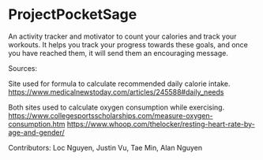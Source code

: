# ProjectPocketSage
An activity tracker and motivator to count your calories and track your workouts. It helps you track your progress towards these goals, and once you have reached them, it will send them an encouraging message.

Sources:

Site used for formula to calculate recommended daily calorie intake.
https://www.medicalnewstoday.com/articles/245588#daily_needs

Both sites used to calculate oxygen consumption while exercising.
https://www.collegesportsscholarships.com/measure-oxygen-consumption.htm
https://www.whoop.com/thelocker/resting-heart-rate-by-age-and-gender/

Contributors: Loc Nguyen, Justin Vu, Tae Min, Alan Nguyen
